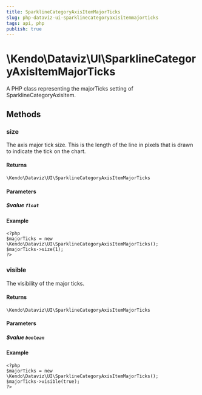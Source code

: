 ```yaml
---
title: SparklineCategoryAxisItemMajorTicks
slug: php-dataviz-ui-sparklinecategoryaxisitemmajorticks
tags: api, php
publish: true
---
```


# \Kendo\Dataviz\UI\SparklineCategoryAxisItemMajorTicks

A PHP class representing the majorTicks setting of SparklineCategoryAxisItem.


## Methods

### size
The axis major tick size. This is the length of the line in pixels that is drawn to indicate the tick
on the chart.

#### Returns
`\Kendo\Dataviz\UI\SparklineCategoryAxisItemMajorTicks`

#### Parameters

##### $value `float`



#### Example 
    <?php
    $majorTicks = new \Kendo\Dataviz\UI\SparklineCategoryAxisItemMajorTicks();
    $majorTicks->size(1);
    ?>

### visible
The visibility of the major ticks.

#### Returns
`\Kendo\Dataviz\UI\SparklineCategoryAxisItemMajorTicks`

#### Parameters

##### $value `boolean`



#### Example 
    <?php
    $majorTicks = new \Kendo\Dataviz\UI\SparklineCategoryAxisItemMajorTicks();
    $majorTicks->visible(true);
    ?>

